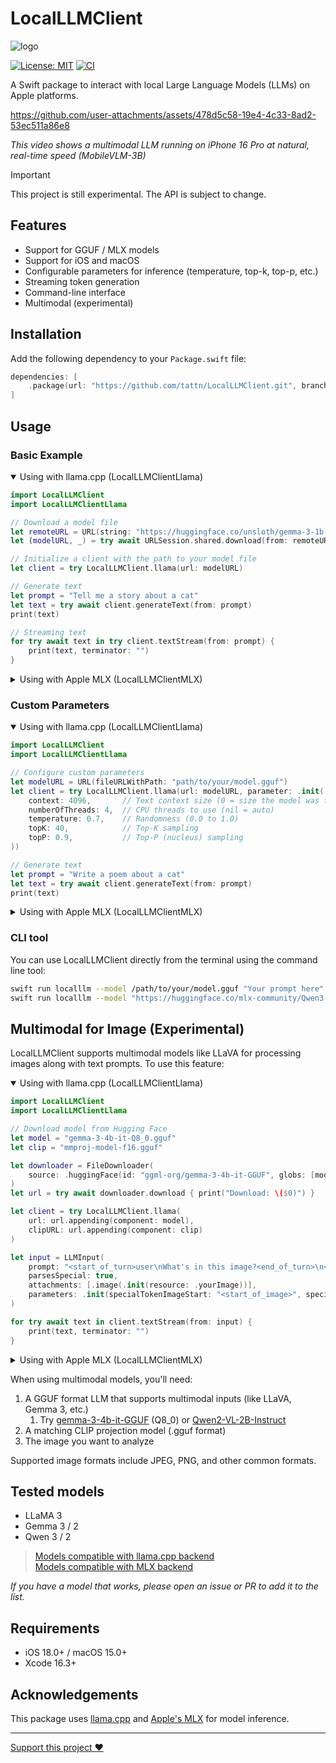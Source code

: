# LocalLLMClient

![logo](https://github.com/user-attachments/assets/3975c03a-cb1a-474f-94a1-726fd2de93b2)

[![License: MIT](https://img.shields.io/badge/license-MIT-blue.svg)](https://opensource.org/licenses/MIT)
[![CI](https://github.com/tattn/LocalLLMClient/actions/workflows/test.yml/badge.svg)](https://github.com/tattn/LocalLLMClient/actions/workflows/test.yml)

A Swift package to interact with local Large Language Models (LLMs) on Apple platforms.

https://github.com/user-attachments/assets/478d5c58-19e4-4c33-8ad2-53ec511a86e8

*This video shows a multimodal LLM running on iPhone 16 Pro at natural, real-time speed (MobileVLM-3B)*

> [!IMPORTANT]
> This project is still experimental. The API is subject to change.

## Features

- Support for GGUF / MLX models
- Support for iOS and macOS
- Configurable parameters for inference (temperature, top-k, top-p, etc.)
- Streaming token generation
- Command-line interface
- Multimodal (experimental)

## Installation

Add the following dependency to your `Package.swift` file:

```swift
dependencies: [
    .package(url: "https://github.com/tattn/LocalLLMClient.git", branch: "main")
]
```

## Usage

### Basic Example

<details open>
<summary>Using with llama.cpp (LocalLLMClientLlama)</summary>

```swift
import LocalLLMClient
import LocalLLMClientLlama

// Download a model file
let remoteURL = URL(string: "https://huggingface.co/unsloth/gemma-3-1b-it-GGUF/resolve/main/gemma-3-1b-it-Q5_K_M.gguf")!
let (modelURL, _) = try await URLSession.shared.download(from: remoteURL)

// Initialize a client with the path to your model file
let client = try LocalLLMClient.llama(url: modelURL)

// Generate text
let prompt = "Tell me a story about a cat"
let text = try await client.generateText(from: prompt)
print(text)
```

```swift
// Streaming text
for try await text in try client.textStream(from: prompt) {
    print(text, terminator: "")
}
```
</details>

<details>
<summary>Using with Apple MLX (LocalLLMClientMLX)</summary>

```swift
import LocalLLMClient
import LocalLLMClientMLX
import LocalLLMClientUtility

// Download model from Hugging Face
let downloader = FileDownloader(
    source: .huggingFace(id: "mlx-community/Qwen3-1.7B-4bit", globs: .mlx)
)
let modelURL = try await downloader.download { print("Progress: \($0)") }

// Initialize a client with the downloaded model
let client = try await LocalLLMClient.mlx(url: modelURL)

// Generate text
let prompt = "Tell me a story about a cat"
let text = try await client.generateText(from: prompt)
print(text)
```

```swift
// Streaming text
for try await text in try await client.textStream(from: prompt) {
    print(text, terminator: "")
}
```
</details>

### Custom Parameters

<details open>
<summary>Using with llama.cpp (LocalLLMClientLlama)</summary>

```swift
import LocalLLMClient
import LocalLLMClientLlama

// Configure custom parameters
let modelURL = URL(fileURLWithPath: "path/to/your/model.gguf")
let client = try LocalLLMClient.llama(url: modelURL, parameter: .init(
    context: 4096,       // Text context size (0 = size the model was trained on)
    numberOfThreads: 4,  // CPU threads to use (nil = auto)
    temperature: 0.7,    // Randomness (0.0 to 1.0)
    topK: 40,            // Top-K sampling
    topP: 0.9,           // Top-P (nucleus) sampling
))

// Generate text
let prompt = "Write a poem about a cat"
let text = try await client.generateText(from: prompt)
print(text)
```
</details>

<details>
<summary>Using with Apple MLX (LocalLLMClientMLX)</summary>

```swift
import LocalLLMClient
import LocalLLMClientMLX

// Configure custom parameters
let modelURL = URL(fileURLWithPath: "path/to/your/mlx-model")
let client = try await LocalLLMClient.mlx(url: modelURL, parameter: .init(
    temperature: 0.7,          // Randomness (0.0 to 1.0)
    topP: 0.9                  // Top-P (nucleus) sampling
))

// Generate text
let prompt = "Write a poem about a cat"
let text = try await client.generateText(from: prompt)
print(text)
```
</details>

### CLI tool

You can use LocalLLMClient directly from the terminal using the command line tool:

```bash
swift run localllm --model /path/to/your/model.gguf "Your prompt here"
swift run localllm --model "https://huggingface.co/mlx-community/Qwen3-1.7B-4bit" --backend mlx "Your prompt here"
```

## Multimodal for Image (Experimental)

LocalLLMClient supports multimodal models like LLaVA for processing images along with text prompts. To use this feature:

<details open>
<summary>Using with llama.cpp (LocalLLMClientLlama)</summary>

```swift
import LocalLLMClient
import LocalLLMClientLlama

// Download model from Hugging Face
let model = "gemma-3-4b-it-Q8_0.gguf"
let clip = "mmproj-model-f16.gguf"

let downloader = FileDownloader(
    source: .huggingFace(id: "ggml-org/gemma-3-4b-it-GGUF", globs: [model, clip]),
)
let url = try await downloader.download { print("Download: \($0)") }

let client = try LocalLLMClient.llama(
    url: url.appending(component: model),
    clipURL: url.appending(component: clip)
)

let input = LLMInput(
    prompt: "<start_of_turn>user\nWhat's in this image?<end_of_turn>\n<start_of_turn>assistant\n",
    parsesSpecial: true,
    attachments: [.image(.init(resource: .yourImage))],
    parameters: .init(specialTokenImageStart: "<start_of_image>", specialTokenImageEnd: "<end_of_image>")
)

for try await text in client.textStream(from: input) {
    print(text, terminator: "")
}
```
</details>

<details>
<summary>Using with Apple MLX (LocalLLMClientMLX)</summary>

```swift
import LocalLLMClient
import LocalLLMClientMLX

// Download model from Hugging Face
let downloader = FileDownloader(
    source: .huggingFace(id: "mlx-community/Qwen2-VL-2B-Instruct-4bit", globs: .mlx)
)
let modelURL = try await downloader.download { print("Progress: \($0)") }

let client = try await LocalLLMClient.mlx(url: modelURL)

let input = LLMInput(
    prompt: "What can you see in this image?",
    attachments: [.image(.init(resource: .yourImage))]
)

for try await text in try await client.textStream(from: input) {
    print(text, terminator: "")
}
```
</details>

When using multimodal models, you'll need:
1. A GGUF format LLM that supports multimodal inputs (like LLaVA, Gemma 3, etc.)
    1. Try [gemma-3-4b-it-GGUF](https://huggingface.co/ggml-org/gemma-3-4b-it-GGUF/tree/main) (Q8_0) or [Qwen2-VL-2B-Instruct](https://huggingface.co/mlx-community/Qwen2-VL-2B-Instruct-4bit/tree/main)
2. A matching CLIP projection model (.gguf format)
3. The image you want to analyze

Supported image formats include JPEG, PNG, and other common formats.

## Tested models

- LLaMA 3
- Gemma 3 / 2
- Qwen 3 / 2


> [Models compatible with llama.cpp backend](https://github.com/ggml-org/llama.cpp?tab=readme-ov-file#text-only)  
> [Models compatible with MLX backend](https://github.com/ml-explore/mlx-swift-examples/blob/main/Libraries/MLXLLM/Documentation.docc/Documentation.md)  

*If you have a model that works, please open an issue or PR to add it to the list.*

## Requirements

- iOS 18.0+ / macOS 15.0+
- Xcode 16.3+

## Acknowledgements

This package uses [llama.cpp](https://github.com/ggml-org/llama.cpp) and [Apple's MLX](https://opensource.apple.com/projects/mlx/) for model inference.

---

[Support this project :heart:](https://github.com/sponsors/tattn)
